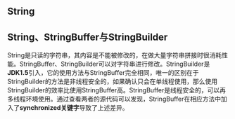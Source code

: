## String













## String、StringBuffer与StringBuilder
String是只读的字符串，其内容是不能被修改的，在做大量字符串拼接时很消耗性能。StringBuffer、StringBuilder可以对字符串进行修改。StringBuilder是**JDK1.5**引入，它的使用方法与StringBuffer完全相同，唯一的区别在于StringBuilder的方法是非线程安全的，如果确认只会在单线程使用，那么使用StringBuilder的效率比使用StringBuffer高。StringBuffer是线程安全的，可以再多线程环境使用。通过查看两者的源代码可以发现，StringBuffer在相应方法中加入了**synchronized关键字**导致了上述差异。